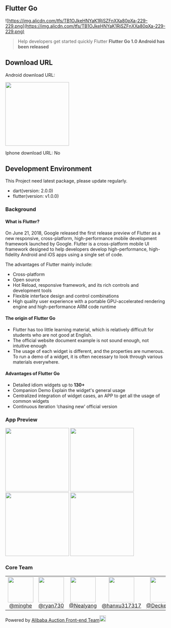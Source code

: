 ## Flutter Go

![https://img.alicdn.com/tfs/TB1OJkeHNYaK1RjSZFnXXa80pXa-229-229.png](https://img.alicdn.com/tfs/TB1OJkeHNYaK1RjSZFnXXa80pXa-229-229.png)

> Help developers get started quickly Flutter  **Flutter Go 1.0 Android has been released**


## Download URL

Android download URL:

<img src="https://img.alicdn.com/tfs/TB1vDGRQmzqK1RjSZFjXXblCFXa-430-424.png" width="200px">

Iphone download URL:
No

## Development Environment
This Project need latest package, please update regularly.

- dart(version: 2.0.0)
- flutter(version: v1.0.0)

### Background

#### What is Flutter?

On June 21, 2018, Google released the first release preview of Flutter as a new responsive, cross-platform, high-performance mobile development framework launched by Google. Flutter is a cross-platform mobile UI framework designed to help developers develop high-performance, high-fidelity Android and iOS apps using a single set of code.

The advantages of Flutter mainly include:
- Cross-platform
- Open source
- Hot Reload, responsive framework, and its rich controls and development tools
- Flexible interface design and control combinations
- High quality user experience with a portable GPU-accelerated rendering engine and high-performance ARM code runtime

#### The origin of Flutter Go

- Flutter has too little learning material, which is relatively difficult for students who are not good at English.
- The official website document example is not sound enough, not intuitive enough
- The usage of each widget is different, and the properties are numerous. To run a demo of a widget, it is often necessary to look through various materials everywhere.

#### Advantages of Flutter Go

- Detailed idiom widgets up to **130+**
- Companion Demo Explain the widget's general usage
- Centralized integration of widget cases, an APP to get all the usage of common widgets
- Continuous iteration ‘chasing new’ official version

### App Preview

<img src="https://img.alicdn.com/tfs/TB1oeicBhjaK1RjSZFAXXbdLFXa-345-717.gif" width=200>  <img src="https://img.alicdn.com/tfs/TB1WJNuBmzqK1RjSZPcXXbTepXa-345-717.gif" width=200>  <img src="https://img.alicdn.com/tfs/TB13Xh3BkvoK1RjSZFNXXcxMVXa-345-717.gif" width=200>  <img src="https://img.alicdn.com/tfs/TB1MtdSBjDpK1RjSZFrXXa78VXa-345-717.gif" width=200>


### Core Team

<table>
  <tbody>
    <tr>
      <td align="center" width="80" valign="top">
        <img height="80" width="80" src="https://github.com/minghe.png?s=128">
        <br>
        <a href="https://github.com/minghe">@minghe</a>
      </td>
      <td align="center" width="80" valign="top">
        <img height="80" width="80" src="https://github.com/ryan730.png?s=128">
        <br>
        <a href="https://github.com/ryan730">@ryan730</a>
      </td>
      <td align="center" width="80" valign="top">
        <img height="80" width="80" src="https://github.com/Nealyang.png?s=128">
        <br>
        <a href="https://github.com/Nealyang">@Nealyang</a>
      </td>
      <td align="center" width="80" valign="top">
        <img height="80" width="80" src="https://github.com/hanxu317317.png?s=128">
        <br>
        <a href="https://github.com/hanxu317317">@hanxu317317</a>
      </td>
      <td align="center" width="80" valign="top">
        <img height="80" width="80" src="https://github.com/DeckeDeng.png?s=128">
        <br>
        <a href="https://github.com/DeckeDeng">@DeckeDeng</a>
      </td>
     </tr>
  </tbody>
</table>

Powered by [Alibaba Auction Front-end Team](https://github.com/alibaba-paimai-frontend)<img src="https://img.alicdn.com/tfs/TB1foEhAMHqK1RjSZJnXXbNLpXa-166-166.png" width= 20 height=20>
